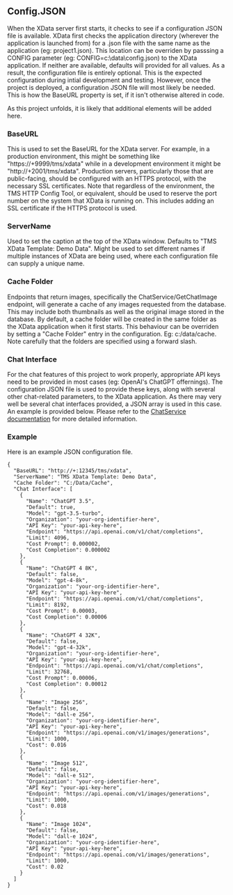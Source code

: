 ## Config.JSON

When the XData server first starts, it checks to see if a configuration JSON file is available. XData first checks the application directory (wherever the application is launched from) for a .json file with the same name as the application (eg: project1.json). This location can be overriden by passsing a CONFIG parameter (eg: CONFIG=c:\data\config.json) to the XData application. If neither are available, defaults will provided for all values.  As a result, the configuration file is entirely optional. This is the expected configuration during intial development and testing.  However, once the project is deployed, a configuration JSON file will most likely be needed. This is how the BaseURL property is set, if it isn't otherwise altered in code.

As this project unfolds, it is likely that additional elements will be added here. 

### BaseURL
This is used to set the BaseURL for the XData server.  For example, in a production environment, this might be something like "https://+9999/tms/xdata" while in a development environment it might be "http://+2001/tms/xdata".  Production servers, particularly those that are public-facing, should be configured with an HTTPS protocol, with the necessary SSL certificates.  Note that regardless of the environment, the TMS HTTP Config Tool, or equivalent, should be used to reserve the port number on the system that XData is running on. This includes adding an SSL certificate if the HTTPS protocol is used.

### ServerName
Used to set the caption at the top of the XData window.  Defaults to "TMS XData Template: Demo Data". Might be used to set different names if multiple instances of XData are being used, where each configuration file can supply a unique name.

### Cache Folder
Endpoints that return images, specifically the ChatService/GetChatImage endpoint, will generate a cache of any images requested from the database.  This may include both thumbnails as well as the original image stored in the database.  By default, a cache folder will be created in the same folder as the XData application when it first starts.  This behaviour can be overriden by setting a "Cache Folder" entry in the configuration. Eg: c:/data/cache.  Note carefully that the folders are specified using a forward slash.

### Chat Interface
For the chat features of this project to work properly, appropriate API keys need to be provided in most cases (eg: OpenAI's ChatGPT offernings). The configuration JSON file is used to provide these keys, along with several other chat-related parameters, to the XData application. As there may very well be several chat interfaces provided, a JSON array is used in this case. An example is provided below. Please refer to the [ChatService documentation](https://github.com/500Foods/TMS-XData-TemplateDemoData/blob/main/docs/ChatService.md) for more detailed information.

### Example 

Here is an example JSON configuration file.

```
{
  "BaseURL": "http://+:12345/tms/xdata",
  "ServerName": "TMS XData Template: Demo Data",
  "Cache Folder": "C:/Data/Cache",
  "Chat Interface": [
    {
      "Name": "ChatGPT 3.5",
      "Default": true,
      "Model": "gpt-3.5-turbo",
      "Organization": "your-org-identifier-here",
      "API Key": "your-api-key-here",
      "Endpoint": "https://api.openai.com/v1/chat/completions",
      "Limit": 4096,
      "Cost Prompt": 0.000002,
      "Cost Completion": 0.000002
    },
    {
      "Name": "ChatGPT 4 8K",
      "Default": false,
      "Model": "gpt-4-8k",
      "Organization": "your-org-identifier-here",
      "API Key": "your-api-key-here",
      "Endpoint": "https://api.openai.com/v1/chat/completions",
      "Limit": 8192,
      "Cost Prompt": 0.00003,
      "Cost Completion": 0.00006
    },
    {
      "Name": "ChatGPT 4 32K",
      "Default": false,
      "Model": "gpt-4-32k",
      "Organization": "your-org-identifier-here",
      "API Key": "your-api-key-here",
      "Endpoint": "https://api.openai.com/v1/chat/completions",
      "Limit": 32768,
      "Cost Prompt": 0.00006,
      "Cost Completion": 0.00012
    },
    {
      "Name": "Image 256",
      "Default": false,
      "Model": "dall-e 256",
      "Organization": "your-org-identifier-here",
      "API Key": "your-api-key-here",
      "Endpoint": "https://api.openai.com/v1/images/generations",
      "Limit": 1000,
      "Cost": 0.016
    },
    {
      "Name": "Image 512",
      "Default": false,
      "Model": "dall-e 512",
      "Organization": "your-org-identifier-here",
      "API Key": "your-api-key-here",
      "Endpoint": "https://api.openai.com/v1/images/generations",
      "Limit": 1000,
      "Cost": 0.018
    },
    {
      "Name": "Image 1024",
      "Default": false,
      "Model": "dall-e 1024",
      "Organization": "your-org-identifier-here",
      "API Key": "your-api-key-here",
      "Endpoint": "https://api.openai.com/v1/images/generations",
      "Limit": 1000,
      "Cost": 0.02
    }
  ]
}
```
